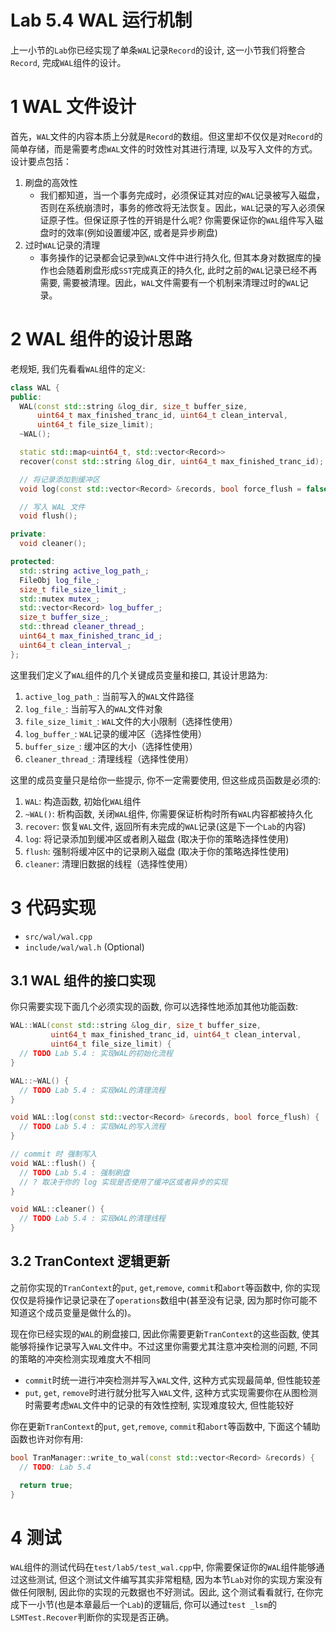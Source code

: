 # Lab 5.4 WAL 运行机制
上一小节的`Lab`你已经实现了单条`WAL`记录`Record`的设计, 这一小节我们将整合`Record`, 完成`WAL`组件的设计。

# 1 WAL 文件设计
首先，`WAL`文件的内容本质上分就是`Record`的数组。但这里却不仅仅是对`Record`的简单存储，而是需要考虑`WAL`文件的时效性对其进行清理, 以及写入文件的方式。设计要点包括：

1. 刷盘的高效性
   - 我们都知道，当一个事务完成时，必须保证其对应的`WAL`记录被写入磁盘，否则在系统崩溃时，事务的修改将无法恢复。因此，`WAL`记录的写入必须保证原子性。但保证原子性的开销是什么呢? 你需要保证你的`WAL`组件写入磁盘时的效率(例如设置缓冲区, 或者是异步刷盘)
2. 过时`WAL`记录的清理
   - 事务操作的记录都会记录到`WAL`文件中进行持久化, 但其本身对数据库的操作也会随着刷盘形成`SST`完成真正的持久化, 此时之前的`WAL`记录已经不再需要, 需要被清理。因此，`WAL`文件需要有一个机制来清理过时的`WAL`记录。

# 2 WAL 组件的设计思路
老规矩, 我们先看看`WAL`组件的定义:
```cpp
class WAL {
public:
  WAL(const std::string &log_dir, size_t buffer_size,
      uint64_t max_finished_tranc_id, uint64_t clean_interval,
      uint64_t file_size_limit);
  ~WAL();

  static std::map<uint64_t, std::vector<Record>>
  recover(const std::string &log_dir, uint64_t max_finished_tranc_id);

  // 将记录添加到缓冲区
  void log(const std::vector<Record> &records, bool force_flush = false);

  // 写入 WAL 文件
  void flush();

private:
  void cleaner();

protected:
  std::string active_log_path_;
  FileObj log_file_;
  size_t file_size_limit_;
  std::mutex mutex_;
  std::vector<Record> log_buffer_;
  size_t buffer_size_;
  std::thread cleaner_thread_;
  uint64_t max_finished_tranc_id_;
  uint64_t clean_interval_;
};
```

这里我们定义了`WAL`组件的几个关键成员变量和接口, 其设计思路为:
1. `active_log_path_`: 当前写入的`WAL`文件路径
2. `log_file_`: 当前写入的`WAL`文件对象
3. `file_size_limit_`: `WAL`文件的大小限制（选择性使用）
4. `log_buffer_`: `WAL`记录的缓冲区（选择性使用）
5. `buffer_size_`: 缓冲区的大小（选择性使用）
6. `cleaner_thread_`: 清理线程（选择性使用）

这里的成员变量只是给你一些提示, 你不一定需要使用, 但这些成员函数是必须的:
1. `WAL`: 构造函数, 初始化`WAL`组件
2. `~WAL()`: 析构函数, 关闭`WAL`组件, 你需要保证析构时所有`WAL`内容都被持久化
3. `recover`: 恢复`WAL`文件, 返回所有未完成的`WAL`记录(这是下一个`Lab`的内容)
4. `log`: 将记录添加到缓冲区或者刷入磁盘 (取决于你的策略选择性使用)
5. `flush`: 强制将缓冲区中的记录刷入磁盘 (取决于你的策略选择性使用)
6. `cleaner`: 清理旧数据的线程（选择性使用）

# 3 代码实现
- `src/wal/wal.cpp`
- `include/wal/wal.h` (Optional)

## 3.1 WAL 组件的接口实现
你只需要实现下面几个必须实现的函数, 你可以选择性地添加其他功能函数:
```cpp
WAL::WAL(const std::string &log_dir, size_t buffer_size,
         uint64_t max_finished_tranc_id, uint64_t clean_interval,
         uint64_t file_size_limit) {
  // TODO Lab 5.4 : 实现WAL的初始化流程
}

WAL::~WAL() {
  // TODO Lab 5.4 : 实现WAL的清理流程
}

void WAL::log(const std::vector<Record> &records, bool force_flush) {
  // TODO Lab 5.4 : 实现WAL的写入流程
}

// commit 时 强制写入
void WAL::flush() {
  // TODO Lab 5.4 : 强制刷盘
  // ? 取决于你的 log 实现是否使用了缓冲区或者异步的实现
}

void WAL::cleaner() {
  // TODO Lab 5.4 : 实现WAL的清理线程
}
```

## 3.2 TranContext 逻辑更新
之前你实现的`TranContext`的`put`, `get`,`remove`, `commit`和`abort`等函数中, 你的实现仅仅是将操作记录记录在了`operations`数组中(甚至没有记录, 因为那时你可能不知道这个成员变量是做什么的)。

现在你已经实现的`WAL`的刷盘接口, 因此你需要更新`TranContext`的这些函数, 使其能够将操作记录写入`WAL`文件中。不过这里你需要尤其注意冲突检测的问题, 不同的策略的冲突检测实现难度大不相同

- `commit`时统一进行冲突检测并写入`WAL`文件, 这种方式实现最简单, 但性能较差
- `put`, `get`, `remove`时进行就分批写入`WAL`文件, 这种方式实现需要你在从图检测时需要考虑`WAL`文件中的记录的有效性控制, 实现难度较大, 但性能较好

你在更新`TranContext`的`put`, `get`,`remove`, `commit`和`abort`等函数中, 下面这个辅助函数也许对你有用:
```cpp
bool TranManager::write_to_wal(const std::vector<Record> &records) {
  // TODO: Lab 5.4

  return true;
}
```

# 4 测试
`WAL`组件的测试代码在`test/lab5/test_wal.cpp`中, 你需要保证你的`WAL`组件能够通过这些测试, 但这个测试文件编写其实非常粗糙, 因为本节`Lab`对你的实现方案没有做任何限制, 因此你的实现的元数据也不好测试。因此, 这个测试看看就行, 在你完成下一小节(也是本章最后一个`Lab`)的逻辑后, 你可以通过`test
_lsm`的`LSMTest.Recover`判断你的实现是否正确。
